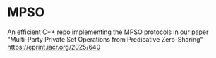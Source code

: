# MPSO
An efficient C++ repo implementing the MPSO protocols in our paper "Multi-Party Private Set Operations from Predicative Zero-Sharing" https://eprint.iacr.org/2025/640
